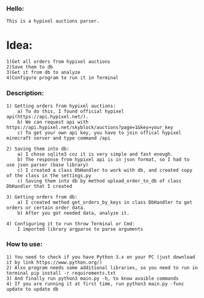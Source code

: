 ### Hello:
    This is a hypixel auctions parser.

# Idea:
    1)Get all orders from hypixel auctions
    2)Save them to db
    3)Get it from db to analyze
    4)Configure program to run it in Terminal

### Description:
    1) Getting orders from hypixel auctions:
        a) To do this, I found official hypixel api(https://api.hypixel.net/). 
        b) We can request api with https://api.hypixel.net/skyblock/auctions?page=1&key=your_key
        c) To get your own api key, you have to join offical hypixel minecraft server and type command /api
    
    2) Saving them into db:
        a) I chose sqlite3 coz it is very simple and fast enough.
        b) The response from hypixel api is in json format, so I had to use json parser (base library)
        c) I created a class DbHandler to work with db, and created copy of the class in the settings.py
        c) Saving them into db by method upload_order_to_db of class DbHandler that I created
    
    3) Getting orders from db:
        a) I created method get_orders_by_keys in class DbHandler to get orders or certain order data.
        b) After you got needed data, analyze it.
    
    4) Configuring it to run throw Terminal or Cmd:
        I imported library argparse to parse arguments

### How to use:
    1) You need to check if you have Python 3.x on your PC (just download it by link https://www.python.org/)
    2) Also program needs some additional libraries, so you need to run in terminal pip install -r requirements.txt
    3) And finally run python3 main.py -h, to know avaible commands
    4) If you are running it at first time, run python3 main.py -func update to update db

